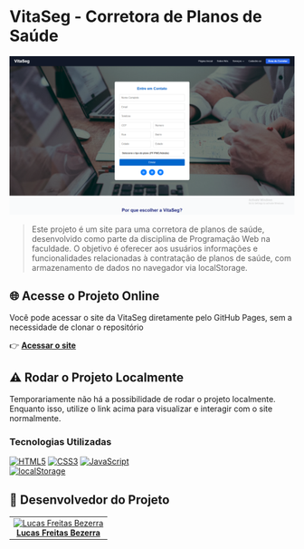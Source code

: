 # VitaSeg - Corretora de Planos de Saúde

![pagina-inicial](/src/img/pagina-inicial.PNG)

> Este projeto é um site para uma corretora de planos de saúde, desenvolvido como parte da disciplina de Programação Web na faculdade. O objetivo é oferecer aos usuários informações e funcionalidades relacionadas à contratação de planos de saúde, com armazenamento de dados no navegador via localStorage.

## 🌐 Acesse o Projeto Online

Você pode acessar o site da VitaSeg diretamente pelo GitHub Pages, sem a necessidade de clonar o repositório

👉 **[Acessar o site](https://lucas-fb27.github.io/ProgramacaoWeb/)**

## ⚠️ Rodar o Projeto Localmente

Temporariamente não há a possibilidade de rodar o projeto localmente.
Enquanto isso, utilize o link acima para visualizar e interagir com o site normalmente.

### Tecnologias Utilizadas

[![HTML5][HTML5-badge]][HTML5-url]
[![CSS3][CSS3-badge]][CSS3-url]
[![JavaScript][JS-badge]][JS-url]  
[![localStorage][LocalStorage-badge]][LocalStorage-url]


## 🤝 Desenvolvedor do Projeto

<table align="center">
  <tr>
    <td align="center">
      <a href="#" title="Lucas Freitas Bezerra">
        <img src="https://avatars.githubusercontent.com/u/180765047?v=4" width="120px" alt="Lucas Freitas Bezerra"/><br />
        <b>Lucas Freitas Bezerra</b>
      </a>
    </td>
  </tr>

<!-- LINKS & IMAGENS -->
[HTML5-badge]: https://img.shields.io/badge/HTML5-E34F26?style=for-the-badge&logo=html5&logoColor=white
[HTML5-url]: https://developer.mozilla.org/en-US/docs/Web/HTML
[CSS3-badge]: https://img.shields.io/badge/CSS3-1572B6?style=for-the-badge&logo=css3&logoColor=white
[CSS3-url]: https://developer.mozilla.org/en-US/docs/Web/CSS
[JS-badge]: https://img.shields.io/badge/JavaScript-F7DF1E?style=for-the-badge&logo=javascript&logoColor=black  
[JS-url]: https://developer.mozilla.org/en-US/docs/Web/JavaScript
[LocalStorage-badge]: https://img.shields.io/badge/localStorage-yellow?style=for-the-badge
[LocalStorage-url]: https://developer.mozilla.org/pt-BR/docs/Web/API/Window/localStorage
